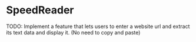 # SpeedReader

TODO: Implement a feature that lets users to enter a website url and extract its text data and display it. (No need to copy and paste)
